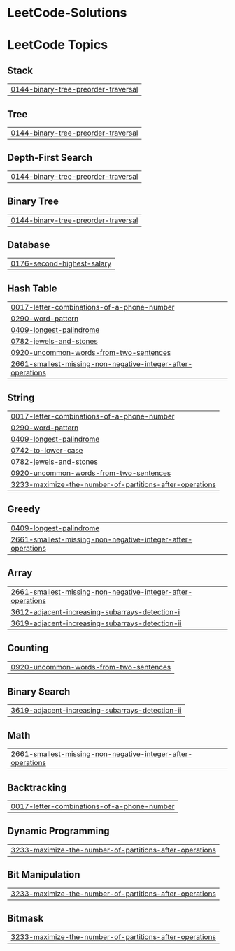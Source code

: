 # LeetCode-Solutions
<!---LeetCode Topics Start-->
# LeetCode Topics
## Stack
|  |
| ------- |
| [0144-binary-tree-preorder-traversal](https://github.com/Mounika2915/LeetCode-Solutions/tree/master/0144-binary-tree-preorder-traversal) |
## Tree
|  |
| ------- |
| [0144-binary-tree-preorder-traversal](https://github.com/Mounika2915/LeetCode-Solutions/tree/master/0144-binary-tree-preorder-traversal) |
## Depth-First Search
|  |
| ------- |
| [0144-binary-tree-preorder-traversal](https://github.com/Mounika2915/LeetCode-Solutions/tree/master/0144-binary-tree-preorder-traversal) |
## Binary Tree
|  |
| ------- |
| [0144-binary-tree-preorder-traversal](https://github.com/Mounika2915/LeetCode-Solutions/tree/master/0144-binary-tree-preorder-traversal) |
## Database
|  |
| ------- |
| [0176-second-highest-salary](https://github.com/Mounika2915/LeetCode-Solutions/tree/master/0176-second-highest-salary) |
## Hash Table
|  |
| ------- |
| [0017-letter-combinations-of-a-phone-number](https://github.com/Mounika2915/LeetCode-Solutions/tree/master/0017-letter-combinations-of-a-phone-number) |
| [0290-word-pattern](https://github.com/Mounika2915/LeetCode-Solutions/tree/master/0290-word-pattern) |
| [0409-longest-palindrome](https://github.com/Mounika2915/LeetCode-Solutions/tree/master/0409-longest-palindrome) |
| [0782-jewels-and-stones](https://github.com/Mounika2915/LeetCode-Solutions/tree/master/0782-jewels-and-stones) |
| [0920-uncommon-words-from-two-sentences](https://github.com/Mounika2915/LeetCode-Solutions/tree/master/0920-uncommon-words-from-two-sentences) |
| [2661-smallest-missing-non-negative-integer-after-operations](https://github.com/Mounika2915/LeetCode-Solutions/tree/master/2661-smallest-missing-non-negative-integer-after-operations) |
## String
|  |
| ------- |
| [0017-letter-combinations-of-a-phone-number](https://github.com/Mounika2915/LeetCode-Solutions/tree/master/0017-letter-combinations-of-a-phone-number) |
| [0290-word-pattern](https://github.com/Mounika2915/LeetCode-Solutions/tree/master/0290-word-pattern) |
| [0409-longest-palindrome](https://github.com/Mounika2915/LeetCode-Solutions/tree/master/0409-longest-palindrome) |
| [0742-to-lower-case](https://github.com/Mounika2915/LeetCode-Solutions/tree/master/0742-to-lower-case) |
| [0782-jewels-and-stones](https://github.com/Mounika2915/LeetCode-Solutions/tree/master/0782-jewels-and-stones) |
| [0920-uncommon-words-from-two-sentences](https://github.com/Mounika2915/LeetCode-Solutions/tree/master/0920-uncommon-words-from-two-sentences) |
| [3233-maximize-the-number-of-partitions-after-operations](https://github.com/Mounika2915/LeetCode-Solutions/tree/master/3233-maximize-the-number-of-partitions-after-operations) |
## Greedy
|  |
| ------- |
| [0409-longest-palindrome](https://github.com/Mounika2915/LeetCode-Solutions/tree/master/0409-longest-palindrome) |
| [2661-smallest-missing-non-negative-integer-after-operations](https://github.com/Mounika2915/LeetCode-Solutions/tree/master/2661-smallest-missing-non-negative-integer-after-operations) |
## Array
|  |
| ------- |
| [2661-smallest-missing-non-negative-integer-after-operations](https://github.com/Mounika2915/LeetCode-Solutions/tree/master/2661-smallest-missing-non-negative-integer-after-operations) |
| [3612-adjacent-increasing-subarrays-detection-i](https://github.com/Mounika2915/LeetCode-Solutions/tree/master/3612-adjacent-increasing-subarrays-detection-i) |
| [3619-adjacent-increasing-subarrays-detection-ii](https://github.com/Mounika2915/LeetCode-Solutions/tree/master/3619-adjacent-increasing-subarrays-detection-ii) |
## Counting
|  |
| ------- |
| [0920-uncommon-words-from-two-sentences](https://github.com/Mounika2915/LeetCode-Solutions/tree/master/0920-uncommon-words-from-two-sentences) |
## Binary Search
|  |
| ------- |
| [3619-adjacent-increasing-subarrays-detection-ii](https://github.com/Mounika2915/LeetCode-Solutions/tree/master/3619-adjacent-increasing-subarrays-detection-ii) |
## Math
|  |
| ------- |
| [2661-smallest-missing-non-negative-integer-after-operations](https://github.com/Mounika2915/LeetCode-Solutions/tree/master/2661-smallest-missing-non-negative-integer-after-operations) |
## Backtracking
|  |
| ------- |
| [0017-letter-combinations-of-a-phone-number](https://github.com/Mounika2915/LeetCode-Solutions/tree/master/0017-letter-combinations-of-a-phone-number) |
## Dynamic Programming
|  |
| ------- |
| [3233-maximize-the-number-of-partitions-after-operations](https://github.com/Mounika2915/LeetCode-Solutions/tree/master/3233-maximize-the-number-of-partitions-after-operations) |
## Bit Manipulation
|  |
| ------- |
| [3233-maximize-the-number-of-partitions-after-operations](https://github.com/Mounika2915/LeetCode-Solutions/tree/master/3233-maximize-the-number-of-partitions-after-operations) |
## Bitmask
|  |
| ------- |
| [3233-maximize-the-number-of-partitions-after-operations](https://github.com/Mounika2915/LeetCode-Solutions/tree/master/3233-maximize-the-number-of-partitions-after-operations) |
<!---LeetCode Topics End-->
